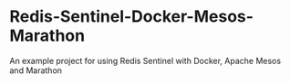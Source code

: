 # Redis-Sentinel-Docker-Mesos-Marathon
An example project for using Redis Sentinel with Docker, Apache Mesos and Marathon
